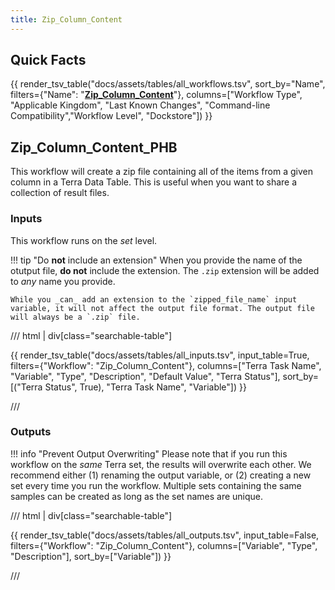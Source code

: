 ```yaml
---
title: Zip_Column_Content
---
```


## Quick Facts

{{ render_tsv_table("docs/assets/tables/all_workflows.tsv", sort_by="Name", filters={"Name": "[**Zip_Column_Content**](../workflows/data_export/zip_column_content.md)"}, columns=["Workflow Type", "Applicable Kingdom", "Last Known Changes", "Command-line Compatibility","Workflow Level", "Dockstore"]) }}

## Zip_Column_Content_PHB

This workflow will create a zip file containing all of the items from a given column in a Terra Data Table. This is useful when you want to share a collection of result files.

### Inputs

This workflow runs on the _set_ level.

!!! tip "Do **not** include an extension"
    When you provide the name of the otutput file, **do not** include the extension. The `.zip` extension will be added to _any_ name you provide.

    While you _can_ add an extension to the `zipped_file_name` input variable, it will not affect the output file format. The output file will always be a `.zip` file.

/// html | div[class="searchable-table"]

{{ render_tsv_table("docs/assets/tables/all_inputs.tsv", input_table=True, filters={"Workflow": "Zip_Column_Content"}, columns=["Terra Task Name", "Variable", "Type", "Description", "Default Value", "Terra Status"], sort_by=[("Terra Status", True), "Terra Task Name", "Variable"]) }}

///

### Outputs

!!! info "Prevent Output Overwriting"
    Please note that if you run this workflow on the _same_ Terra set, the results will overwrite each other. We recommend either (1) renaming the output variable, or (2) creating a new set every time you run the workflow. Multiple sets containing the same samples can be created as long as the set names are unique.

/// html | div[class="searchable-table"]

{{ render_tsv_table("docs/assets/tables/all_outputs.tsv", input_table=False, filters={"Workflow": "Zip_Column_Content"}, columns=["Variable", "Type", "Description"], sort_by=["Variable"]) }}

///

